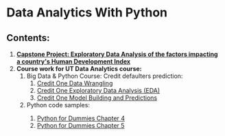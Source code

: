 # Data Analytics With Python

## Contents:
<ol>
  <li><b><a href="https://github.com/radhikaghosh/DataSciencePython/blob/master/Capstone_EDA_on_factors_affecting_HDI.ipynb">Capstone Project: Exploratory Data Analysis of the factors impacting a country's Human Development Index</a></b>
</li>
<li><b>Course work for UT Data Analytics course:</b>
  <ol>
    <li>Big Data & Python Course: Credit defaulters prediction:
      <ol>
        <li><a href="https://github.com/radhikaghosh/DataSciencePython/blob/master/CreditOneDataWrangling.ipynb">Credit One Data Wrangling</a></li>
        <li><a href="https://github.com/radhikaghosh/DataSciencePython/blob/master/CreditOne_EDA.ipynb">Credit One Exploratory Data Analysis (EDA)</a></li>
        <li><a href="https://github.com/radhikaghosh/DataSciencePython/blob/master/CreditOneClassification_FeatureReduction.ipynb">Credit One Model Building and Predictions</a></li>
      </ol>
    </li>
    <li>Python code samples:</li>
      <ol>
        <li><a href="https://github.com/radhikaghosh/DataSciencePython/blob/master/PythonForDummiesCh4.ipynb">Python for Dummies Chapter 4</a></li>
        <li><a href="https://github.com/radhikaghosh/DataSciencePython/blob/master/PythonForDummiesCh5.ipynb">Python for Dummies Chapter 5</a></li>
      </ol>
    </li>
</ol>

